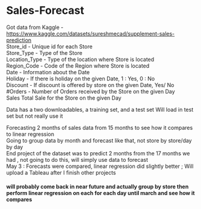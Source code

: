 # Sales-Forecast

Got data from Kaggle - https://www.kaggle.com/datasets/sureshmecad/supplement-sales-prediction  
Store_id -	    Unique id for each Store  
Store_Type -	  Type of the Store  
Location_Type -	Type of the location where Store is located  
Region_Code -	  Code of the Region where Store is located  
Date -	        Information about the Date  
Holiday -	      If there is holiday on the given Date, 1 : Yes, 0 : No  
Discount -	    If discount is offered by store on the given Date, Yes/ No  
#Orders -     	Number of Orders received by the Store on the given Day  
Sales	Total Sale for the Store on the given Day  

Data has a two downloadables, a training set, and a test set
Will load in test set but not really use it

Forecasting 2 months of sales data from 15 months to see how it compares to linear regression  
Going to group data by month and forecast like that, not store by store/day by day  
End project of the dataset was to predict 2 months from the 17 months we had , not going to do this, will simply use data to forecast  
May 3 : Forecasts were compared, linear regression did slightly better ; Will upload a Tableau after I finish other projects
#### will probably come back in near future and actually group by store then perform linear regression on each for each day until march and see how it compares
